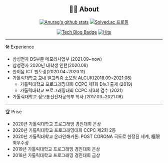 <div align=center>
  
## 🙋‍♀️ About
  
  
[![Anurag's github stats](https://github-readme-stats.vercel.app/api?username=gjdms611&theme=onedark)](https://github.com/anuraghazra/github-readme-stats)
[![Solved.ac 프로필](http://mazassumnida.wtf/api/v2/generate_badge?boj=gjdms611)](https://solved.ac/gjdms611)

  
[![Tech Blog Badge](http://img.shields.io/badge/-Tech%20blog-black?style=flat-square&logo=github&link=https://gjdms611.github.io/)](https://gjdms611.github.io/)
[![Hits](https://hits.seeyoufarm.com/api/count/incr/badge.svg?url=https%3A%2F%2Fgithub.com%2Fgjdms611)](https://hits.seeyoufarm.com) 

</div>

---

🛠️ Experience
* 삼성전자 DS부문 메모리사업부 (2021.09~now)
* 삼성전자 2020년 대학생 인턴(2020.08)
* 한이음 ICT 멘토링(2020.04~2020.11)
* 가톨릭대학교 교내 알고리즘 소모임 ALCUK(2018.09~2021.08)
  *  가톨릭대학교 프로그래밍대회 CCPC 제1회 Div.1 출제 (2019)
  *  가톨릭대학교 프로그래밍대회 CCPC 제3회 검수 (2021)
* 가톨릭대학교 정보통신전자공학부 학사 (2017.03~2021.08)

---

🏆 Prise
* 2020년 가톨릭대학교 프로그래밍 경진대회 은상
* 2020년 가톨릭대학교 프로그래밍대회 CCPC 제2회 2등
* 2020년 가톨릭대학교 온라인해커톤: POST CORONA 극도로 한정된 세계, 極限 최우수상
* 2019년 가톨릭대학교 프로그래밍 경진대회 은상
* 2018년 가톨릭대학교 프로그래밍 경진대회 금상

<!--
**gjdms611/gjdms611** is a ✨ _special_ ✨ repository because its `README.md` (this file) appears on your GitHub profile.

Here are some ideas to get you started:

- 🔭 I’m currently working on ...
- 🌱 I’m currently learning ...
- 👯 I’m looking to collaborate on ...
- 🤔 I’m looking for help with ...
- 💬 Ask me about ...
- 📫 How to reach me: ...
- 😄 Pronouns: ...
- ⚡ Fun fact: ...
-->
